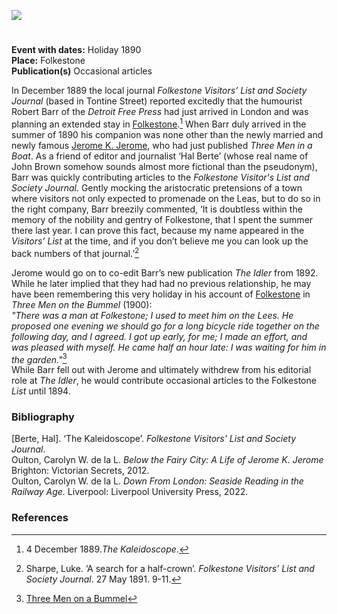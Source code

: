 <a href="https://juncture-digital.org"><img src="https://juncture-digital.org/images/ve-button.png"/></a>
<param author="Professor Carolyn Oulton" banner="/images/banners/19c.jpg" layout="vtl" title="Robert Barr (1849-1912)" ve-config=""/>

<param aliases="Folkestone" eid="Q375314" ve-entity=""/>
<param aliases="Tontine Street" eid="Q106436094" ve-entity=""/>

#

**Event with dates:** Holiday 1890   
**Place:** Folkestone  
**Publication(s)** Occasional articles   
<param ve-image-v2 manifest="https://iiif.juncture-digital.org/wc:Robert_Barr_and_Arthur_Conan_Doyle.jpg/manifest.json">

In December 1889 the local journal _Folkestone Visitors’ List and Society Journal_ (based in Tontine Street) reported excitedly that the humourist Robert Barr of the _Detroit Free Press_ had just arrived in London and was planning an extended stay in [Folkestone](/19c/19c-folkestone).[^ref1]  When Barr duly arrived in the summer of 1890 his companion was none other than the newly married and newly famous [Jerome K. Jerome](/19c/19c-jerome-biography), who had just published _Three Men in a Boat_. As a friend of editor and journalist ‘Hal Berte’ (whose real name of John Brown somehow sounds almost more fictional than the pseudonym), Barr was quickly contributing articles to the _Folkestone Visitor's List and Society Journal_. Gently mocking the aristocratic pretensions of a town where visitors not only expected to promenade on the Leas, but to do so in the right company, Barr breezily commented, ‘It is doubtless within the memory of the nobility and gentry of Folkestone, that I spent the summer there last year. I can prove this fact, because my name appeared in the _Visitors’ List_ at the time, and if you don’t believe me you can look up the back numbers of that journal.’[^ref2]  
<param ve-image-v2 manifest="https://iiif.juncture-digital.org/wc:View_along_Tontine_Street%2C_Folkestone_-_geograph.org.uk_-_1579075.jpg/manifest.json">
<param center="Q106436094" primary="" ve-map="" zoom="15"/>

Jerome would go on to co-edit Barr’s new publication _The Idler_ from 1892. While he later implied that they had had no previous relationship, he may have been remembering this very holiday in his account of [Folkestone](/19c/19c-folkestone) in _Three Men on the Bummel_ (1900):   
_"There was a man at Folkestone; I used to meet him on the Lees.  He proposed one evening we should go for a long bicycle ride together on the following day, and I agreed.  I got up early, for me; I made an effort, and was pleased with myself.  He came half an hour late: I was waiting for him in the garden."_[^ref3]   
While Barr fell out with Jerome and ultimately withdrew from his editorial role at _The Idler_, he would contribute occasional articles to the Folkestone _List_ until 1894.
<param ve-image-v2 manifest="https://iiif.juncture-digital.org/wc:The_Lees_-i.e.%2C_Leas-%2C_Folkestone%2C_England-LCCN2002696746.jpg/manifest.json">

### Bibliography
[Berte, Hal]. ‘The Kaleidoscope’. _Folkestone Visitors’ List and Society Journal_.   
Oulton, Carolyn W. de la L. _Below the Fairy City: A Life of Jerome K. Jerome_ Brighton: Victorian Secrets, 2012.   
Oulton, Carolyn W. de la L. _Down From London: Seaside Reading in the Railway Age._ Liverpool: Liverpool University Press, 2022.   

### References
[^ref1]: 4 December 1889._The Kaleidoscope_.
[^ref2]: Sharpe, Luke. ‘A search for a half-crown’. _Folkestone Visitors’ List and Society Journal_. 27 May 1891. 9-11.
[^ref3]: [Three Men on a Bummel](https://www.gutenberg.org/files/2183/2183-h/2183-h.htm)   


